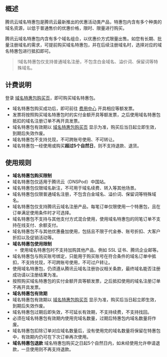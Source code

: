 ## 概述
腾讯云域名特惠包是腾讯云最新推出的优惠活动类产品，特惠包内含有多个种类的域名资源，以低于普通售价的优惠价格，限时、限量进行购买。

腾讯云域名特惠包内含有多个域名组合，以优惠价方式限量出售。如您有长期、批量注册域名的需求，可提前购买域名特惠包，并在后续注册域名时，选择对应的域名特惠包进行抵扣即可。

>!域名特惠包仅支持普通域名注册，不包含白金域名、溢价词、保留词等特殊域名。

## 计费说明
登录 [域名特惠包购买页](https://buy.cloud.tencent.com/packs)，即可购买域名特惠包。
- 域名特惠包购买成功后，即可前往 [费用中心](https://console.cloud.tencent.com/expense/invoice) 开具相应等额发票。
- 发票将按照购买域名特惠包时的实付金额开具等额发票，之后使用域名特惠包抵扣的域名注册订单不再开具发票。
- 域名特惠包有效期以 [域名特惠包购买页](https://buy.cloud.tencent.com/packs) 显示为准，购买后当日起立即生效，到期后失效作废。
- 域名特惠包不支持兑现，不可跨账号使用、不可转让。
- 域名特惠包一经使用或购买**超过5个自然日**，则不支持退款、退货。

## 使用规则
- **域名特惠包购买限制**
 - 域名特惠包仅适用于腾讯云（DNSPod）中国站。
 - 域名特惠包仅限域名新注，不可用于域名续费、转入等其他场景。
 - 域名特惠包仅限普通域名注册，不包含白金域名、溢价词、保留词等特殊域名。
 - 域名特惠包仅支持腾讯云域名注册产品，每笔订单仅限使用一个特惠包，且在订单满足使用条件时才可选择。
 - 域名特惠包不支持与其他支付方式混合使用，使用域名特惠包的同笔订单不支持在线支付、余额支付。
 - 域名特惠包不与其他优惠叠加使用，包括且不限于代金券、账号折扣、大客户折扣以及促销活动等。
- **域名特惠包使用限制**
  - 使用域名特惠包时不支持加购其他产品，例如 SSL 证书、腾讯企业邮等。
 - 域名特惠包与购买账号绑定，只能用于购买账号在符合条件的域名订单中抵扣，不支持兑现，不可跨账号使用，不可过户转让。
 - 使用域名特惠包，仍须遵从腾讯云域名注册协议相关条款，最终域名能否注册成功请以注册结果为准。
 - 按照购买域名特惠包的实付金额开具等额发票，之后抵扣使用的域名注册订单不再开具发票。
- **域名特惠包有效期**
 - 域名特惠包有效期以 [域名特惠包购买页](https://buy.cloud.tencent.com/packs) 显示为准，购买后当日起立即生效，到期后失效作废。
 - 域名特惠包过期后即失效，不可延长有效期，不支持续费，不支持找回。
 - 必须在域名特惠包有效期内使用完域名数量，过期后特惠包内域名数量将作废。
 - 域名特惠包扣除订单对应域名数量后，没有使用完的域名数量将保留在特惠包中，有效期内仍可在下次订单再次使用。
- **域名特惠包退款**
 域名特惠包购买之日起5个自然日内，如未经使用允许申请退款，一旦使用则不再支持退款。


 
